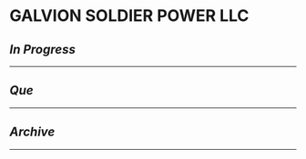 # GALVION SOLDIER POWER LLC

## *In Progress*

--------------------

## *Que*

-----------------------------------
## *Archive*

-----------------------------------
